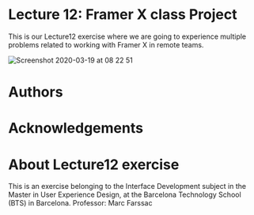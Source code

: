 # Lecture 12: Framer X class Project
This is our Lecture12 exercise where we are going to experience multiple problems related to working with Framer X in remote teams.

![Screenshot 2020-03-19 at 08 22 51](https://user-images.githubusercontent.com/60255871/77041877-f3013e80-69ba-11ea-82fd-449abf7051ef.png)

# Authors

# Acknowledgements

# About Lecture12 exercise

This is an exercise belonging to the Interface Development subject in the Master in User Experience Design, at the Barcelona Technology School (BTS) in Barcelona.
Professor: Marc Farssac
